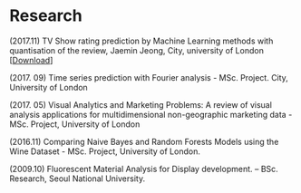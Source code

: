 # Research


<p>(2017.11) TV Show rating prediction by Machine Learning methods with quantisation of the review, Jaemin Jeong, City, university of London [<a href = "http://jaeminjjeong.mycafe24.com/wp-content/uploads/2021/12/%EB%9F%B0%EB%8D%98%EB%8C%80-%EB%85%BC%EB%AC%B8-%EC%A0%95%EC%9E%AC%EB%AF%BC-1.pdf" id = 'dissertation' target="_blank">Download</a>] </p>
<p>(2017. 09) Time series prediction with Fourier analysis  - MSc. Project. City, University of London </p>
<p>(2017. 05) Visual Analytics and Marketing Problems: A review of visual analysis applications for multidimensional non-geographic marketing data - MSc. Project, University of London </p>
<p>(2016.11)  Comparing Naive Bayes and Random Forests Models using the Wine Dataset - MSc. Project, University of London. </p>
<p>(2009.10)  Fluorescent Material Analysis for Display development. – BSc. Research, Seoul National University. </p>



